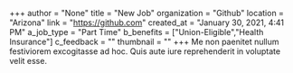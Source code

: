+++
author = "None"
title = "New Job"
organization = "Github"
location = "Arizona"
link = "https://github.com"
created_at = "January 30, 2021, 4:41 PM"
a_job_type = "Part Time"
b_benefits = ["Union-Eligible","Health Insurance"]
c_feedback = ""
thumbnail = ""
+++
Me non paenitet nullum festiviorem excogitasse ad hoc. Quis aute iure reprehenderit in voluptate velit esse.